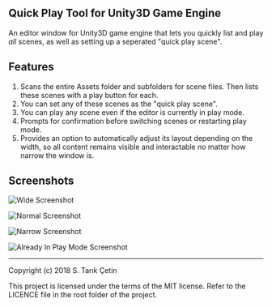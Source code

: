 Quick Play Tool for Unity3D Game Engine
---

An editor window for Unity3D game engine that lets you quickly list and play *all* scenes, as well as setting up a seperated "quick play scene".

Features
---

1. Scans the entire Assets folder and subfolders for scene files. Then lists these scenes with a play button for each.
2. You can set any of these scenes as the "quick play scene".
3. You can play any scene even if the editor is currently in play mode.
4. Prompts for confirmation before switching scenes or restarting play mode.
5. Provides an option to automatically adjust its layout depending on the width, so all content remains visible and interactable no matter how narrow the window is.

Screenshots
---

![Wide Screenshot](https://raw.githubusercontent.com/starikcetin/Quick-Play-Tool/master/screenshots/Wide.PNG)

![Normal Screenshot](https://raw.githubusercontent.com/starikcetin/Quick-Play-Tool/master/screenshots/Normal.PNG)

![Narrow Screenshot](https://raw.githubusercontent.com/starikcetin/Quick-Play-Tool/master/screenshots/Narrow.PNG)

![Already In Play Mode Screenshot](https://raw.githubusercontent.com/starikcetin/Quick-Play-Tool/master/screenshots/AlreadyInPlayMode.PNG)

----

Copyright (c) 2018 S. Tarık Çetin

This project is licensed under the terms of the MIT license. Refer to the LICENCE file in the root folder of the project.
